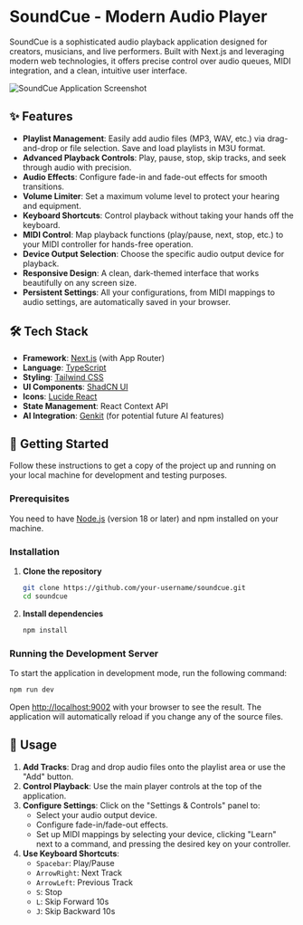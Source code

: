 # SoundCue - Modern Audio Player

SoundCue is a sophisticated audio playback application designed for creators, musicians, and live performers. Built with Next.js and leveraging modern web technologies, it offers precise control over audio queues, MIDI integration, and a clean, intuitive user interface.

![SoundCue Application Screenshot](https://placehold.co/800x500.png?text=SoundCue+App+UI)

## ✨ Features
- **Playlist Management**: Easily add audio files (MP3, WAV, etc.) via drag-and-drop or file selection. Save and load playlists in M3U format.
- **Advanced Playback Controls**: Play, pause, stop, skip tracks, and seek through audio with precision.
- **Audio Effects**: Configure fade-in and fade-out effects for smooth transitions.
- **Volume Limiter**: Set a maximum volume level to protect your hearing and equipment.
- **Keyboard Shortcuts**: Control playback without taking your hands off the keyboard.
- **MIDI Control**: Map playback functions (play/pause, next, stop, etc.) to your MIDI controller for hands-free operation.
- **Device Output Selection**: Choose the specific audio output device for playback.
- **Responsive Design**: A clean, dark-themed interface that works beautifully on any screen size.
- **Persistent Settings**: All your configurations, from MIDI mappings to audio settings, are automatically saved in your browser.

## 🛠️ Tech Stack

- **Framework**: [Next.js](https://nextjs.org/) (with App Router)
- **Language**: [TypeScript](https://www.typescriptlang.org/)
- **Styling**: [Tailwind CSS](https://tailwindcss.com/)
- **UI Components**: [ShadCN UI](https://ui.shadcn.com/)
- **Icons**: [Lucide React](https://lucide.dev/)
- **State Management**: React Context API
- **AI Integration**: [Genkit](https://firebase.google.com/docs/genkit) (for potential future AI features)

## 🚀 Getting Started

Follow these instructions to get a copy of the project up and running on your local machine for development and testing purposes.

### Prerequisites

You need to have [Node.js](https://nodejs.org/) (version 18 or later) and npm installed on your machine.

### Installation

1.  **Clone the repository**
    ```bash
    git clone https://github.com/your-username/soundcue.git
    cd soundcue
    ```

2.  **Install dependencies**
    ```bash
    npm install
    ```

### Running the Development Server

To start the application in development mode, run the following command:

```bash
npm run dev
```

Open [http://localhost:9002](http://localhost:9002) with your browser to see the result. The application will automatically reload if you change any of the source files.

## 🎹 Usage

1.  **Add Tracks**: Drag and drop audio files onto the playlist area or use the "Add" button.
2.  **Control Playback**: Use the main player controls at the top of the application.
3.  **Configure Settings**: Click on the "Settings & Controls" panel to:
    -   Select your audio output device.
    -   Configure fade-in/fade-out effects.
    -   Set up MIDI mappings by selecting your device, clicking "Learn" next to a command, and pressing the desired key on your controller.
4.  **Use Keyboard Shortcuts**:
    -   `Spacebar`: Play/Pause
    -   `ArrowRight`: Next Track
    -   `ArrowLeft`: Previous Track
    -   `S`: Stop
    -   `L`: Skip Forward 10s
    -   `J`: Skip Backward 10s
